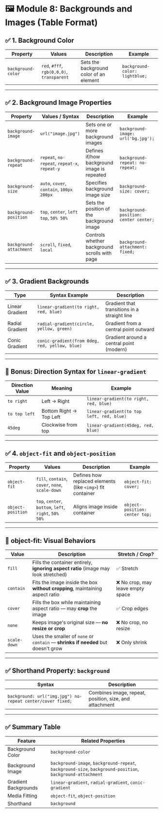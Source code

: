 # 🖼️ Module 8: Backgrounds and Images (Table Format)

## ✅ 1. Background Color

| Property           | Values                                     | Description                             | Example                        |
| ------------------ | ------------------------------------------ | --------------------------------------- | ------------------------------ |
| `background-color` | `red`, `#fff`, `rgb(0,0,0)`, `transparent` | Sets the background color of an element | `background-color: lightblue;` |

---

## ✅ 2. Background Image Properties

| Property                | Values / Syntax                               | Description                                   | Example                               |
| ----------------------- | --------------------------------------------- | --------------------------------------------- | ------------------------------------- |
| `background-image`      | `url("image.jpg")`                            | Sets one or more background images            | `background-image: url('bg.jpg');`    |
| `background-repeat`     | `repeat`, `no-repeat`, `repeat-x`, `repeat-y` | Defines if/how background image is repeated   | `background-repeat: no-repeat;`       |
| `background-size`       | `auto`, `cover`, `contain`, `100px 200px`     | Specifies background image size               | `background-size: cover;`             |
| `background-position`   | `top`, `center`, `left top`, `50% 50%`        | Sets the position of the background image     | `background-position: center center;` |
| `background-attachment` | `scroll`, `fixed`, `local`                    | Controls whether background scrolls with page | `background-attachment: fixed;`       |

---

## ✅ 3. Gradient Backgrounds

| Type            | Syntax Example                                 | Description                                  |
| --------------- | ---------------------------------------------- | -------------------------------------------- |
| Linear Gradient | `linear-gradient(to right, red, blue)`         | Gradient that transitions in a straight line |
| Radial Gradient | `radial-gradient(circle, yellow, green)`       | Gradient from a central point outward        |
| Conic Gradient  | `conic-gradient(from 0deg, red, yellow, blue)` | Gradient around a central point (modern)     |

---

## 🧪 Bonus: Direction Syntax for `linear-gradient`

| Direction Value | Meaning                 | Example                                   |
| --------------- | ----------------------- | ----------------------------------------- |
| `to right`      | Left → Right            | `linear-gradient(to right, red, blue)`    |
| `to top left`   | Bottom Right → Top Left | `linear-gradient(to top left, red, blue)` |
| `45deg`         | Clockwise from top      | `linear-gradient(45deg, red, blue)`       |

---

## ✅ 4. `object-fit` and `object-position`

| Property          | Values                                                | Description                                                | Example                        |
| ----------------- | ----------------------------------------------------- | ---------------------------------------------------------- | ------------------------------ |
| `object-fit`      | `fill`, `contain`, `cover`, `none`, `scale-down`      | Defines how replaced elements (like `<img>`) fit container | `object-fit: cover;`           |
| `object-position` | `top`, `center`, `bottom`, `left`, `right`, `50% 50%` | Aligns image inside container                              | `object-position: center top;` |

---

## 📌 object-fit: Visual Behaviors

| Value        | Description                                                                        | Stretch / Crop?                   |
| ------------ | ---------------------------------------------------------------------------------- | --------------------------------- |
| `fill`       | Fills the container entirely, **ignoring aspect ratio** (image may look stretched) | ✅ Stretch                        |
| `contain`    | Fits the image inside the box **without cropping**, maintaining aspect ratio       | ❌ No crop, may leave empty space |
| `cover`      | Fills the box while maintaining aspect ratio — may **crop** the image              | ✅ Crop edges                     |
| `none`       | Keeps image's original size — **no resize or crop**                                | ❌ No crop, no resize             |
| `scale-down` | Uses the smaller of `none` or `contain` — **shrinks if needed** but doesn't grow   | ❌ Only shrink                    |

---

## ✅ Shorthand Property: `background`

| Syntax                                                     | Description                                            |
| ---------------------------------------------------------- | ------------------------------------------------------ |
| `background: url("img.jpg") no-repeat center/cover fixed;` | Combines image, repeat, position, size, and attachment |

---

## ✅ Summary Table

| Feature              | Related Properties                                                                                         |
| -------------------- | ---------------------------------------------------------------------------------------------------------- |
| Background Color     | `background-color`                                                                                         |
| Background Image     | `background-image`, `background-repeat`, `background-size`, `background-position`, `background-attachment` |
| Gradient Backgrounds | `linear-gradient`, `radial-gradient`, `conic-gradient`                                                     |
| Media Fitting        | `object-fit`, `object-position`                                                                            |
| Shorthand            | `background`                                                                                               |

